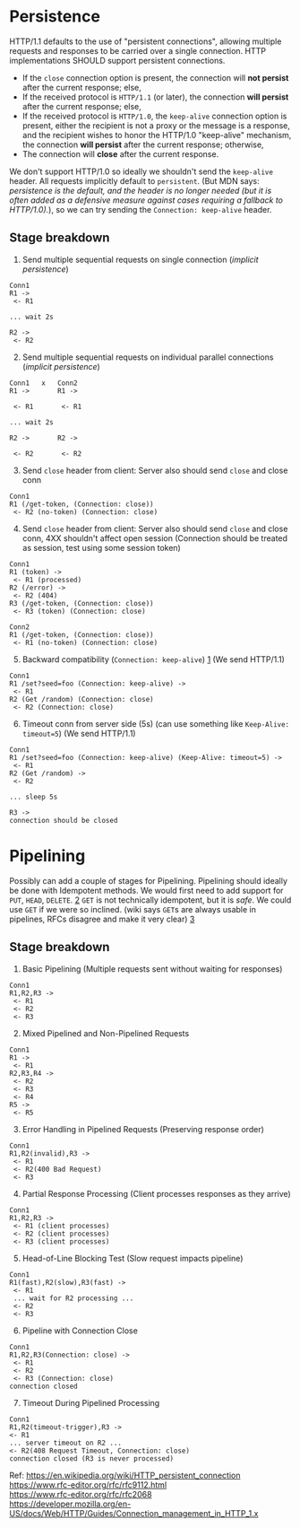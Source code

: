 # Persistence
HTTP/1.1 defaults to the use of "persistent connections", allowing multiple requests and responses to be carried over a single connection. HTTP implementations SHOULD support persistent connections.

- If the `close` connection option is present, the connection will **not persist** after the current response; else,
- If the received protocol is `HTTP/1.1` (or later), the connection **will persist** after the current response; else,
- If the received protocol is `HTTP/1.0`, the `keep-alive` connection option is present, either the recipient is not a proxy or the message is a response, and the recipient wishes to honor the HTTP/1.0 "keep-alive" mechanism, the connection **will persist** after the current response; otherwise,
- The connection will **close** after the current response.

We don't support HTTP/1.0 so ideally we shouldn't send the `keep-alive` header. 
All requests implicitly default to `persistent`. (But MDN says: *persistence is the default, and the header is no longer needed (but it is often added as a defensive measure against cases requiring a fallback to HTTP/1.0).*), so we can try sending the `Connection: keep-alive` header.

## Stage breakdown
1. Send multiple sequential requests on single connection (*implicit persistence*)
```
Conn1
R1 -> 
 <- R1

... wait 2s

R2 -> 
 <- R2
```
2. Send multiple sequential requests on individual parallel connections (*implicit persistence*)
```
Conn1   x   Conn2
R1 ->       R1 ->

 <- R1       <- R1

... wait 2s

R2 ->       R2 ->

 <- R2       <- R2
```
3. Send `close` header from client: Server also should send `close` and close conn
```
Conn1
R1 (/get-token, (Connection: close))
 <- R2 (no-token) (Connection: close)
```
4. Send `close` header from client: Server also should send `close` and close conn, 4XX shouldn't affect open session (Connection should be treated as session, test using some session token)
```
Conn1
R1 (token) -> 
 <- R1 (processed)
R2 (/error) -> 
 <- R2 (404)
R3 (/get-token, (Connection: close))
 <- R3 (token) (Connection: close)

Conn2
R1 (/get-token, (Connection: close))
 <- R1 (no-token) (Connection: close)
```
5. Backward compatibility (`Connection: keep-alive`) [1](https://www.rfc-editor.org/rfc/rfc2068#section-19.7.1.1) (We send HTTP/1.1)
```
Conn1
R1 /set?seed=foo (Connection: keep-alive) ->
 <- R1
R2 (Get /random) (Connection: close)
 <- R2 (Connection: close)
```
6. Timeout conn from server side (5s) (can use something like `Keep-Alive: timeout=5`) (We send HTTP/1.1)
```
Conn1
R1 /set?seed=foo (Connection: keep-alive) (Keep-Alive: timeout=5) ->
 <- R1
R2 (Get /random) ->
 <- R2 

... sleep 5s

R3 ->
connection should be closed
```

# Pipelining

Possibly can add a couple of stages for Pipelining. 
Pipelining should ideally be done with Idempotent methods.
We would first need to add support for `PUT`, `HEAD`, `DELETE`. [2](https://www.rfc-editor.org/rfc/rfc2068#section-9.1.1) `GET` is not technically idempotent, but it is *safe*. We could use `GET` if we were so inclined. (wiki says `GET`s are always usable in pipelines, RFCs disagree and make it very clear) [3](https://www.rfc-editor.org/rfc/rfc9112.html#section-9.3.2)

## Stage breakdown

1. Basic Pipelining (Multiple requests sent without waiting for responses)
```
Conn1
R1,R2,R3 -> 
 <- R1
 <- R2
 <- R3
```

2. Mixed Pipelined and Non-Pipelined Requests
```
Conn1
R1 ->
 <- R1
R2,R3,R4 ->
 <- R2
 <- R3
 <- R4
R5 ->
 <- R5
```

3. Error Handling in Pipelined Requests (Preserving response order)
```
Conn1
R1,R2(invalid),R3 ->
 <- R1
 <- R2(400 Bad Request)
 <- R3
```

4. Partial Response Processing (Client processes responses as they arrive)
```
Conn1
R1,R2,R3 ->
 <- R1 (client processes)
 <- R2 (client processes)
 <- R3 (client processes)
```

5. Head-of-Line Blocking Test (Slow request impacts pipeline)
```
Conn1
R1(fast),R2(slow),R3(fast) ->
 <- R1
 ... wait for R2 processing ...
 <- R2
 <- R3
```

6. Pipeline with Connection Close
```
Conn1
R1,R2,R3(Connection: close) ->
 <- R1
 <- R2
 <- R3 (Connection: close)
connection closed
```

7. Timeout During Pipelined Processing
```
Conn1
R1,R2(timeout-trigger),R3 ->
<- R1
... server timeout on R2 ...
<- R2(408 Request Timeout, Connection: close)
connection closed (R3 is never processed)
```


Ref: https://en.wikipedia.org/wiki/HTTP_persistent_connection  
https://www.rfc-editor.org/rfc/rfc9112.html  
https://www.rfc-editor.org/rfc/rfc2068  
https://developer.mozilla.org/en-US/docs/Web/HTTP/Guides/Connection_management_in_HTTP_1.x